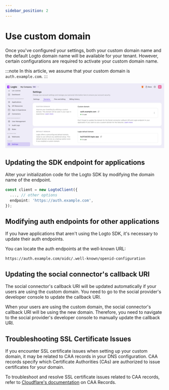 ```yaml
---
sidebar_position: 2
---
```


# Use custom domain

Once you've configured your settings, both your custom domain name and the default Logto domain name will be available for your tenant. However, certain configurations are required to activate your custom domain name.

:::note
In this article, we assume that your custom domain is `auth.example.com`.
:::

![Example domain](./assets/example-domain.webp)

## Updating the SDK endpoint for applications

Alter your initialization code for the Logto SDK by modifying the domain name of the endpoint.

```ts
const client = new LogtoClient({
  ..., // other options
  endpoint: 'https://auth.example.com',
});
```

## Modifying auth endpoints for other applications

If you have applications that aren't using the Logto SDK, it's necessary to update their auth endpoints.

You can locate the auth endpoints at the well-known URL:

```
https://auth.example.com/oidc/.well-known/openid-configuration
```

## Updating the social connector's callback URI

The social connector's callback URI will be updated automatically if your users are using the custom domain. You need to go to the social provider's developer console to update the callback URI.

When your users are using the custom domain, the social connector's callback URI will be using the new domain. Therefore, you need to navigate to the social provider's developer console to manually update the callback URI.

## Troubleshooting SSL Certificate Issues

If you encounter SSL certificate issues when setting up your custom domain, it may be related to CAA records in your DNS configuration. CAA records specify which Certificate Authorities (CAs) are authorized to issue certificates for your domain.

To troubleshoot and resolve SSL certificate issues related to CAA records, refer to [Cloudflare's documentation](https://developers.cloudflare.com/ssl/edge-certificates/caa-records/) on CAA Records.
